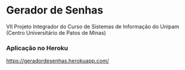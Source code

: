 # Gerador de Senhas
VII Projeto Integrador do Curso de Sistemas de Informação do Unipam (Centro Universitário de Patos de Minas)

### Aplicação no Heroku
https://geradordesenhas.herokuapp.com/

